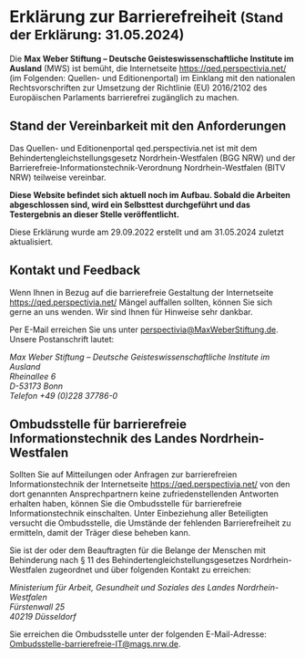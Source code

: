 # Erklärung zur Barrierefreiheit <small class="text-muted">(Stand der Erklärung: 31.05.2024)</small>
Die **Max Weber Stiftung – Deutsche Geisteswissenschaftliche Institute im Ausland** (MWS) ist bemüht, die Internetseite https://qed.perspectivia.net/ (im Folgenden: Quellen- und Editionenportal) im Einklang mit den nationalen Rechtsvorschriften zur Umsetzung der Richtlinie (EU) 2016/2102 des Europäischen Parlaments barrierefrei zugänglich zu machen.

## Stand der Vereinbarkeit mit den Anforderungen
Das Quellen- und Editionenportal qed.perspectivia.net ist mit dem Behindertengleichstellungsgesetz Nordrhein-Westfalen (BGG NRW) und der Barrierefreie-Informationstechnik-Verordnung Nordrhein-Westfalen (BITV NRW) teilweise vereinbar.

**Diese Website befindet sich aktuell noch im Aufbau. Sobald die Arbeiten abgeschlossen sind, wird ein Selbsttest durchgeführt und das Testergebnis an dieser Stelle veröffentlicht.**

Diese Erklärung wurde am 29.09.2022 erstellt und am 31.05.2024 zuletzt aktualisiert. 


## Kontakt und Feedback
Wenn Ihnen in Bezug auf die barrierefreie Gestaltung der Internetseite https://qed.perspectivia.net/ Mängel auffallen sollten, können Sie sich gerne an uns wenden. Wir sind Ihnen für Hinweise sehr dankbar.

Per E-Mail erreichen Sie uns unter perspectivia@MaxWeberStiftung.de. Unsere Postanschrift lautet:
<address>
Max Weber Stiftung – Deutsche Geisteswissenschaftliche Institute im Ausland<br>
Rheinallee 6<br>
D-53173 Bonn<br>
Telefon +49 (0)228 37786-0<br>
</address>

## Ombudsstelle für barrierefreie Informationstechnik des Landes Nordrhein-Westfalen
Sollten Sie auf Mitteilungen oder Anfragen zur barrierefreien Informationstechnik der Internetseite https://qed.perspectivia.net/ von den dort genannten Ansprechpartnern keine zufriedenstellenden Antworten erhalten haben, können Sie die Ombudsstelle für barrierefreie Informationstechnik einschalten. Unter Einbeziehung aller Beteiligten versucht die Ombudsstelle, die Umstände der fehlenden Barrierefreiheit zu ermitteln, damit der Träger diese beheben kann.

Sie ist der oder dem Beauftragten für die Belange der Menschen mit Behinderung nach § 11 des Behindertengleichstellungsgesetzes Nordrhein-Westfalen zugeordnet und über folgenden Kontakt zu erreichen:
<address>
Ministerium für Arbeit, Gesundheit und Soziales des Landes Nordrhein-Westfalen<br>
Fürstenwall 25<br>
40219 Düsseldorf<br>
</address>

Sie erreichen die Ombudsstelle unter der folgenden E-Mail-Adresse:<br>
Ombudsstelle-barrierefreie-IT@mags.nrw.de.
